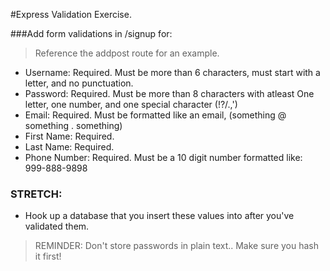 #Express Validation Exercise.


###Add form validations in /signup for:
> Reference the addpost route for an example.

- Username: Required. Must be more than 6 characters, must start with a letter, and no punctuation.
- Password: Required. Must be more than 8 characters with atleast One letter, one number, and one special character (!?/.,')
- Email: Required. Must be formatted like an email, (something @ something . something)
- First Name: Required.
- Last Name: Required.
- Phone Number: Required. Must be a 10 digit number formatted like: 999-888-9898

### STRETCH:

- Hook up a database that you insert these values into after you've validated them.

> REMINDER: Don't store passwords in plain text.. Make sure you hash it first!
